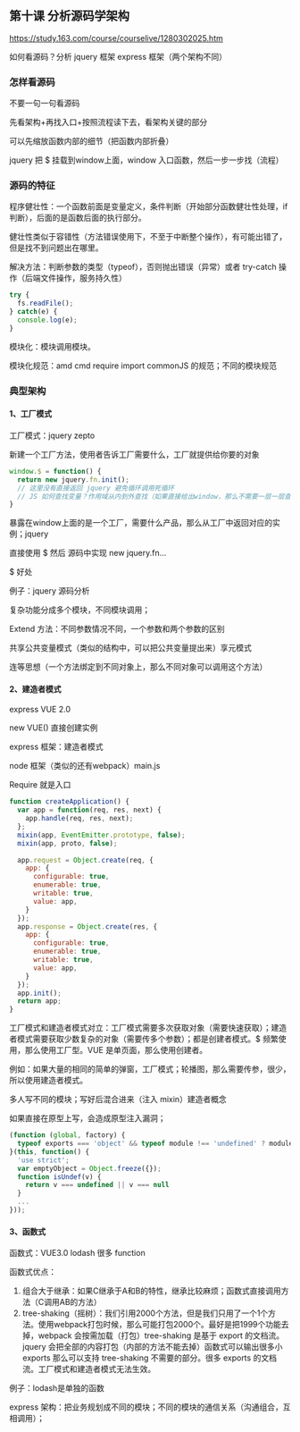 ## 第十课 分析源码学架构

https://study.163.com/course/courselive/1280302025.htm

如何看源码？分析 jquery 框架 express 框架（两个架构不同）

### 怎样看源码

不要一句一句看源码

先看架构+再找入口+按照流程读下去，看架构关键的部分

可以先缩放函数内部的细节（把函数内部折叠）

jquery 把 $ 挂载到window上面，window 入口函数，然后一步一步找（流程）

### 源码的特征

程序健壮性：一个函数前面是变量定义，条件判断（开始部分函数健壮性处理，if判断），后面的是函数后面的执行部分。

健壮性类似于容错性（方法错误使用下，不至于中断整个操作），有可能出错了，但是找不到问题出在哪里。

解决方法：判断参数的类型（typeof），否则抛出错误（异常）或者 try-catch 操作（后端文件操作，服务持久性）

~~~js
try {
  fs.readFile();
} catch(e) {
  console.log(e);
}
~~~

模块化：模块调用模块。

模块化规范：amd cmd require import commonJS 的规范；不同的模块规范

### 典型架构

#### 1、工厂模式

工厂模式：jquery zepto

新建一个工厂方法，使用者告诉工厂需要什么，工厂就提供给你要的对象

~~~js
window.$ = function() {
  return new jquery.fn.init();
  // 这里没有直接返回 jquery 避免循环调用死循环
  // JS 如何查找变量？作用域从内到外查找（如果直接给出window，那么不需要一层一层查找变量，这是性能问题）
}
~~~

暴露在window上面的是一个工厂，需要什么产品，那么从工厂中返回对应的实例；jquery

直接使用 $ 然后 源码中实现 new jquery.fn...

$ 好处

例子：jquery 源码分析

复杂功能分成多个模块，不同模块调用；

Extend 方法：不同参数情况不同，一个参数和两个参数的区别

共享公共变量模式（类似的结构中，可以把公共变量提出来）享元模式

连等思想（一个方法绑定到不同对象上，那么不同对象可以调用这个方法）

#### 2、建造者模式

express VUE 2.0

new VUE() 直接创建实例

express 框架：建造者模式

node 框架（类似的还有webpack）main.js 

Require 就是入口

~~~js
function createApplication() {
  var app = function(req, res, next) {
    app.handle(req, res, next);
  };
  mixin(app, EventEmitter.prototype, false);
  mixin(app, proto, false);
  
  app.request = Object.create(req, {
    app: {
      configurable: true,
      enumerable: true,
      writable: true,
      value: app,
    }
  });
  app.response = Object.create(res, {
    app: {
      configurable: true,
      enumerable: true,
      writable: true,
      value: app,
    }
  });
  app.init();
  return app;
}
~~~

工厂模式和建造者模式对立：工厂模式需要多次获取对象（需要快速获取）；建造者模式需要获取少数复杂的对象（需要传多个参数）；都是创建者模式。$ 频繁使用，那么使用工厂型。VUE 是单页面，那么使用创建者。

例如：如果大量的相同的简单的弹窗，工厂模式；轮播图，那么需要传参，很少，所以使用建造者模式。

多人写不同的模块；写好后混合进来（注入 mixin）建造者概念

如果直接在原型上写，会造成原型注入漏洞；

~~~js
(function (global, factory) {
  typeof exports === 'object' && typeof module !== 'undefined' ? module.exports = factory() : typeof define === 'function' && define.amd ? define(factory) : (global = global || self, global.Vue = factory());
}(this, function() {
  'use strict';
  var emptyObject = Object.freeze({});
  function isUndef(v) {
    return v === undefined || v === null
  }
  ...
}));
~~~

#### 3、函数式

函数式：VUE3.0 lodash 很多 function 

函数式优点：

1. 组合大于继承：如果C继承于A和B的特性，继承比较麻烦；函数式直接调用方法（C调用AB的方法）
2. tree-shaking（摇树）：我们引用2000个方法，但是我们只用了一个1个方法。使用webpack打包时候，那么可能打包2000个。最好是把1999个功能去掉，webpack 会按需加载（打包）tree-shaking 是基于 export 的文档流。jquery 会把全部的内容打包（内部的方法不能去掉）函数式可以输出很多小 exports 那么可以支持 tree-shaking 不需要的部分。很多 exports 的文档流。工厂模式和建造者模式无法生效。

例子：lodash是单独的函数

express 架构：把业务规划成不同的模块；不同的模块的通信关系（沟通组合，互相调用）；

